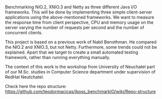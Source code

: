 Benchmarking NIO.2, XNIO.3 and Netty as three different Java I/O frameworks. 
This will be done by implementing three simple client-server applications using the above-mentioned 
frameworks. We want to measure the response time from client perspective, CPU and memory usage 
on the server varying the number of requests per second and the number of concurrent 
clients. 

This project is based on a previous work of Nabil Benothman. He compared the NIO.2 
and XNIO.3, but not Netty. Furthermore, some trends could not be explained. Apart that 
we target to create a small automated testing framework, rather than running everything 
manually. 

The context of this work is the workshop from University of Neuchatel part of our M.Sc. studies 
in Computer Science department under supervision of RedHat Neutchatel.  

Check here the repo structure: https://github.com/teodormacicas/jboss_benchmarkIO/wiki/Repo-structure
